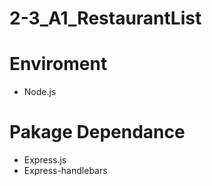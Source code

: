 # 2-3_A1_RestaurantList
# Enviroment
- Node.js
# Pakage Dependance
- Express.js
- Express-handlebars
